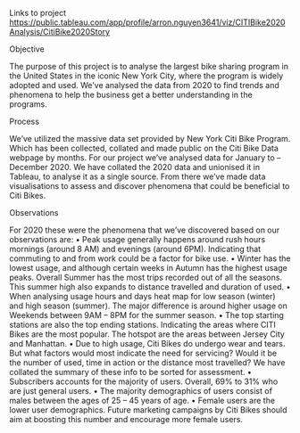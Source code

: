 ﻿Links to project
https://public.tableau.com/app/profile/arron.nguyen3641/viz/CITIBike2020Analysis/CitiBike2020Story

Objective

The purpose of this project is to analyse the largest bike sharing program in the United States in the iconic New York City, where the program is widely adopted and used. We’ve analysed the data from 2020 to find trends and phenomena to help the business get a better understanding in the programs. 

Process

We’ve utilized the massive data set provided by New York Citi Bike Program. Which has been collected, collated and made public on the Citi Bike Data webpage by months. For our project we’ve analysed data for January to – December 2020.
We have collated the 2020 data and unionised it in Tableau, to analyse it as a single source. From there we’ve made data visualisations to assess and discover phenomena that could be beneficial to Citi Bikes.

Observations

For 2020 these were the phenomena that we’ve discovered based on our observations are:
• Peak usage generally happens around rush hours mornings (around 8 AM) and evenings (around 6PM). Indicating that commuting to and from work could be a factor for bike use.
• Winter has the lowest usage, and although certain weeks in Autumn has the highest usage peaks. Overall Summer has the most trips recorded out of all the seasons. This summer high also expands to distance travelled and duration of used.
• When analysing usage hours and days heat map for low season (winter) and high season (summer). The major difference is around higher usage on Weekends between 9AM – 8PM for the summer season.
• The top starting stations are also the top ending stations. Indicating the areas where CITI Bikes are the most popular. The hotspot are the areas between Jersey City and Manhattan.
• Due to high usage, Citi Bikes do undergo wear and tears.  But what factors would most indicate the need for servicing? Would it be the number of used, time in action or the distance most travelled? We have collated the summary of these info to be sorted for assessment.
• Subscribers accounts for the majority of users. Overall, 69% to 31% who are just general users.
• The majority demographics of users consist of males between the ages of 25 – 45 years of age.
• Female users are the lower user demographics. Future marketing campaigns by Citi Bikes should aim at boosting this number and encourage more female users.


